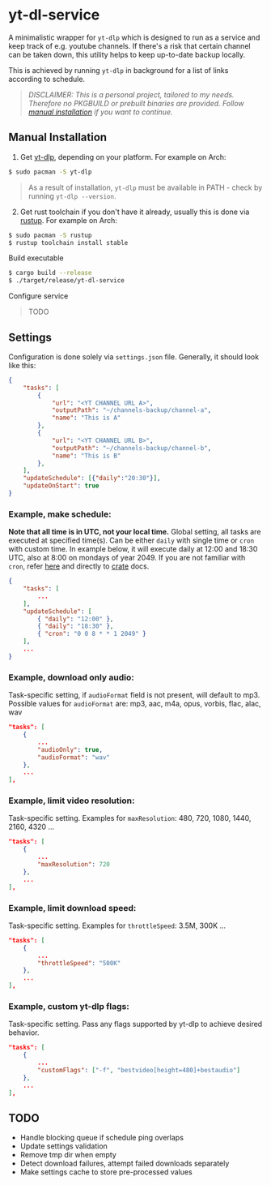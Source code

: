 # yt-dl-service
A minimalistic wrapper for `yt-dlp` which is designed to run as a service and keep track of e.g. youtube channels.
If there's a risk that certain channel can be taken down, this utility helps to keep up-to-date backup locally.

This is achieved by running `yt-dlp` in background for a list of links according to schedule.

> *DISCLAIMER: This is a personal project, tailored to my needs. Therefore
> no PKGBUILD or prebuilt binaries are provided. Follow
> [manual installation](#manual-installation) if you want to continue.*

## Manual Installation
1. Get [yt-dlp](https://github.com/yt-dlp/yt-dlp), depending on your platform. For example on Arch:
```sh
$ sudo pacman -S yt-dlp
```
> As a result of installation, `yt-dlp` must be available in PATH - check by running `yt-dlp --version`.

2. Get rust toolchain if you don't have it already, usually this is done via [rustup](https://rustup.rs/). For example on Arch:
```sh
$ sudo pacman -S rustup
$ rustup toolchain install stable
```

Build executable
```sh
$ cargo build --release
$ ./target/release/yt-dl-service
```
Configure service
> TODO


## Settings
Configuration is done solely via `settings.json` file.
Generally, it should look like this:
```json
{
    "tasks": [
        {
            "url": "<YT CHANNEL URL A>",
            "outputPath": "~/channels-backup/channel-a",
            "name": "This is A"
        },
        {
            "url": "<YT CHANNEL URL B>",
            "outputPath": "~/channels-backup/channel-b",
            "name": "This is B"
        },
    ],
    "updateSchedule": [{"daily":"20:30"}],
    "updateOnStart": true
}
```

### Example, make schedule:
**Note that all time is in UTC, not your local time.**
Global setting, all tasks are executed at specified time(s).
Can be either `daily` with single time or `cron` with custom time.
In example below, it will execute daily at 12:00 and 18:30 UTC, also at 8:00 on mondays of year 2049.
If you are not familiar with `cron`, refer [here](https://en.wikipedia.org/wiki/Cron) and directly to [crate](https://crates.io/crates/tokio-cron-scheduler) docs.
```json
{
    "tasks": [
        ...
    ],
    "updateSchedule": [
        { "daily": "12:00" },
        { "daily": "18:30" },
        { "cron": "0 0 8 * * 1 2049" }
    ],
    ...
}
```

### Example, download only audio:
Task-specific setting, if `audioFormat` field is not present, will default to mp3.
Possible values for `audioFormat` are: mp3, aac, m4a, opus, vorbis, flac, alac, wav
```json
"tasks": [
    {
        ...
        "audioOnly": true,
        "audioFormat": "wav"
    },
    ...
],
```

### Example, limit video resolution:
Task-specific setting.
Examples for `maxResolution`: 480, 720, 1080, 1440, 2160, 4320 ...
```json
"tasks": [
    {
        ...
        "maxResolution": 720
    },
    ...
],
```


### Example, limit download speed:
Task-specific setting.
Examples for `throttleSpeed`: 3.5M, 300K ...
```json
"tasks": [
    {
        ...
        "throttleSpeed": "500K"
    },
    ...
],
```

### Example, custom yt-dlp flags:
Task-specific setting.
Pass any flags supported by yt-dlp to achieve desired behavior.
```json
"tasks": [
    {
        ...
        "customFlags": ["-f", "bestvideo[height=480]+bestaudio"]
    },
    ...
],
```


## TODO
- Handle blocking queue if schedule ping overlaps
- Update settings validation
- Remove tmp dir when empty
- Detect download failures, attempt failed downloads separately
- Make settings cache to store pre-processed values